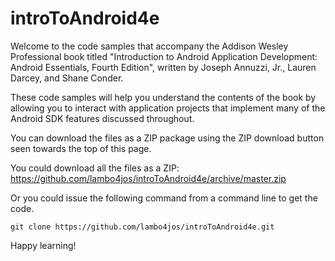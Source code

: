 introToAndroid4e
================

Welcome to the code samples that accompany the Addison Wesley Professional book titled "Introduction to Android Application Development: Android Essentials, Fourth Edition", written by Joseph Annuzzi, Jr., Lauren Darcey, and Shane Conder.

These code samples will help you understand the contents of the book by allowing you to interact with application projects that implement many of the Android SDK features discussed throughout.

You can download the files as a ZIP package using the ZIP download button seen towards the top of this page.

You could download all the files as a ZIP: https://github.com/lambo4jos/introToAndroid4e/archive/master.zip

Or you could issue the following command from a command line to get the code.

`git clone https://github.com/lambo4jos/introToAndroid4e.git`

Happy learning!